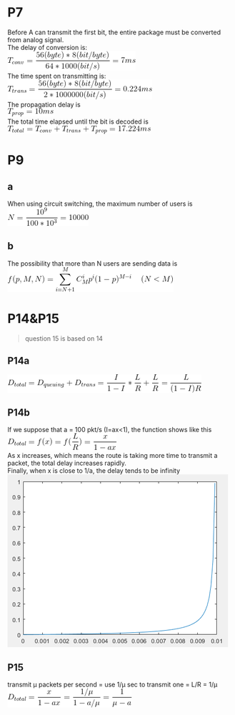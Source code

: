 # P7
Before A can transmit the first bit, the entire package must be converted from analog signal.  
The delay of conversion is:  
![56(byte)*8(bit/byte)/64 *10^3(bit/sec) = 7ms](https://raw.githubusercontent.com/DYnamoX513/markdown-photots/master/compute%20network/Ch1/P7/gif.gif)  
The time spent on transmitting is:    
![0.224ms](https://raw.githubusercontent.com/DYnamoX513/markdown-photots/master/compute%20network/Ch1/P7/gif%20(1).gif)  
The propagation delay is   
![10ms](https://raw.githubusercontent.com/DYnamoX513/markdown-photots/master/compute%20network/Ch1/P7/gif%20(2).gif)   
The total time elapsed until the bit is decoded is  
![17.224ms](https://raw.githubusercontent.com/DYnamoX513/markdown-photots/master/compute%20network/Ch1/P7/gif%20(3).gif)  

# P9
## a
When using circuit switching, the maximum number of users is  
![10000](https://raw.githubusercontent.com/DYnamoX513/markdown-photots/master/compute%20network/Ch1/P9/gif.gif)  
## b
The possibility that more than N users are sending data is  
![9b](https://raw.githubusercontent.com/DYnamoX513/markdown-photots/master/compute%20network/Ch1/P9/gif%20(1).gif)  

# P14&P15
>question 15 is based on 14
## P14a
![14a](https://raw.githubusercontent.com/DYnamoX513/markdown-photots/master/compute%20network/Ch1/P14%2015/gif.gif)  
## P14b
If we suppose that a = 100 pkt/s (I=ax<1), the function shows like this  
![14b](https://raw.githubusercontent.com/DYnamoX513/markdown-photots/master/compute%20network/Ch1/P14%2015/gif%20(1).gif)  
As x increases, which means the route is taking more time to transmit a packet, the total delay increases rapidly.  
Finally, when x is close to 1/a, the delay tends to be infinity  
![plot](https://raw.githubusercontent.com/DYnamoX513/markdown-photots/master/compute%20network/Ch1/P14%2015/png.png)  
## P15
transmit μ packets per second = use 1/μ sec to transmit one = L/R = 1/μ  
![15](https://raw.githubusercontent.com/DYnamoX513/markdown-photots/master/compute%20network/Ch1/P14%2015/gif%20(2).gif)  

